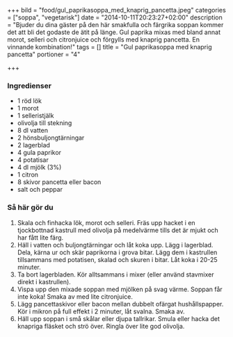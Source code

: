 +++
bild = "food/gul_paprikasoppa_med_knaprig_pancetta.jpeg"
categories = ["soppa", "vegetarisk"]
date = "2014-10-11T20:23:27+02:00"
description = "Bjuder du dina gäster på den här smakfulla och färgrika soppan kommer det att bli det godaste de ätit på länge. Gul paprika mixas med bland annat morot, selleri och citronjuice och förgylls med knaprig pancetta. En vinnande kombination!"
tags = []
title = "Gul paprikasoppa med knaprig pancetta"
portioner = "4"

+++

### Ingredienser
- 1 röd lök
- 1 morot
- 1 selleristjälk
- olivolja till stekning
- 8 dl vatten
- 2 hönsbuljongtärningar
- 2 lagerblad
- 4 gula paprikor
- 4 potatisar
- 4 dl mjölk (3%)
- 1 citron
- 8 skivor pancetta eller bacon
- salt och peppar


### Så här gör du
1. Skala och finhacka lök, morot och selleri. Fräs upp hacket i en tjockbottnad kastrull med olivolja på medelvärme tills det är mjukt och har fått lite färg.
1. Häll i vatten och buljongtärningar och låt koka upp. Lägg i lagerblad. Dela, kärna ur och skär paprikorna i grova bitar. Lägg dem i kastrullen tillsammans med potatisen, skalad och skuren i bitar. Låt koka i 20-25 minuter.
1. Ta bort lagerbladen. Kör alltsammans i mixer (eller använd stavmixer direkt i kastrullen).
1. Vispa upp den mixade soppan med mjölken på svag värme. Soppan får inte koka! Smaka av med lite citronjuice.
1. Lägg pancettaskivor eller bacon mellan dubbelt ofärgat hushållspapper. Kör i mikron på full effekt i 2 minuter, låt svalna. Smaka av.
1. Häll upp soppan i små skålar eller djupa tallrikar. Smula eller hacka det knapriga fläsket och strö över. Ringla över lite god olivolja.
